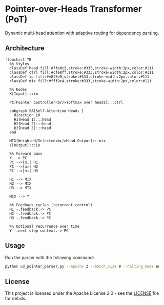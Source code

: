 # Pointer-over-Heads Transformer (PoT)

Dynamic multi-head attention with adaptive routing for dependency parsing.

## Architecture

```mermaid
flowchart TB
  %% Styles
  classDef head fill:#ffe0c2,stroke:#333,stroke-width:2px,color:#111
  classDef ctrl fill:#cfe8ff,stroke:#333,stroke-width:2px,color:#111
  classDef io fill:#e8f5e9,stroke:#333,stroke-width:2px,color:#111
  classDef mix fill:#fff9c4,stroke:#333,stroke-width:2px,color:#111
  
  %% Nodes
  X[Input]:::io
  
  PC[Pointer Controller<br/>softmax over heads]:::ctrl
  
  subgraph SA[Self-Attention Heads ]
    direction LR
    H1[Head 1]:::head
    H2[Head 2]:::head
    H3[Head 3]:::head
  end
  
  MIX[Weighted/Selected<br/>Head Output]:::mix
  Y[Output]:::io
  
  %% Forward pass
  X --> PC
  PC -->|α₁| H1
  PC -->|α₂| H2
  PC -->|α₃| H3
  
  H1 --> MIX
  H2 --> MIX
  H3 --> MIX
  
  MIX --> Y
  
  %% Feedback cycles (recurrent control)
  H1 -.feedback.-> PC
  H2 -.feedback.-> PC
  H3 -.feedback.-> PC
  
  %% Optional recurrence over time
  Y -.next step context.-> PC
```

## Usage

Run the parser with the following command:

```bash
python ud_pointer_parser.py --epochs 2 --batch_size 8 --halting_mode entropy --max_inner_iters 3 --routing_topk 2
```

## License

This project is licensed under the Apache License 2.0 - see the [LICENSE](LICENSE) file for details.